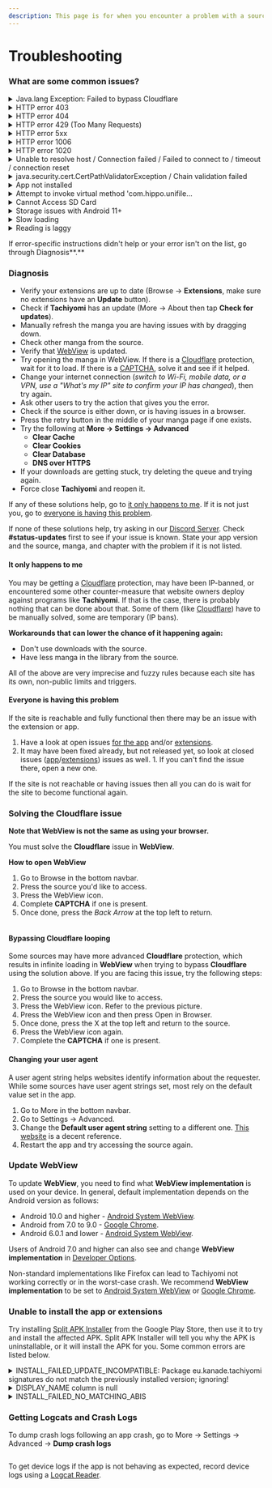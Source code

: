 ```yaml
---
description: This page is for when you encounter a problem with a source or the app.
---
```


# Troubleshooting

### What are some common issues?

<details>

<summary>Java.lang Exception: Failed to bypass Cloudflare</summary>

**Java.lang.Exception: Failed to bypass Cloudflare** means that the source you selected has Cloudflare protection on, refer to the Cloudflare guide to fix it. If the solutions provided do not fix the issue, the source has likely raised the Cloudflare protection level high enough that Tachiyomi is not able to access the site.

</details>

<details>

<summary>HTTP error 403</summary>

Possible reasons for **HTTP error 403**:

* The source you selected has Cloudflare protection on, refer to the Cloudflare guide to fix it.
* The source is down, removed the manga, or banned your IP. Open WebView to check if this is the case.

</details>

<details>

<summary>HTTP error 404</summary>

**HTTP error 404** probably means that the source is down or removed the manga. Open WevView to check if this is the case. Migrate to a different source for this manga if you'd like.

</details>

<details>

<summary>HTTP error 429 (Too Many Requests)</summary>

**HTTP error 429** or **Too Many Requests** means that the source banned your IP address (in most cases, it's temporary) because you could be downloading or reading too fast. We suggest [reporting](https://github.com/tachiyomiorg/tachiyomi-extensions/issues/new/choose) the issue so that a rate limit can be added to prevent IP bans in the future.

</details>

<details>

<summary>HTTP error 5xx</summary>

**HTTP error 5xx** like **500, 502,** and others are server-side errors, and the source you are trying to access has problems on their side. Open the source in WebView and check if the site is down.

</details>

<details>

<summary>HTTP error 1006</summary>

**HTTP error 1006** means that the source has banned your IP address (in most cases, it's temporary).

</details>

<details>

<summary>HTTP error 1020</summary>

**HTTP error 1020** means that you have violated a firewall rule the site owner has put up. This usually means that the site owner has raised the Cloudflare protection level or that the site owner is blocking IPs outside their country.&#x20;

</details>

<details>

<summary>Unable to resolve host / Connection failed / Failed to connect to / timeout / connection reset</summary>

Errors like **Unable to resolve host**, **Connection failed**, **Failed to connect to**, **timeout**, **connection reset** mean that something is preventing you from connecting to the source.

Possible reasons include:

* Your internet connection is not good enough to connect.
* The app does not have access to the internet.
* Your ISP has blocked the site.
* The site is down.

Try the following solutions to fix this issue:

* Enable → → → **DNS over HTTPS**.
* Use a different internet connection (switch to Wi-Fi, a different Wi-Fi network, mobile data or a VPN).
* Reboot your router.

</details>

<details>

<summary>java.security.cert.CertPathValidatorException / Chain validation failed</summary>

**java.security.cert.CertPathValidatorException** or **Chain validation failed** means there is a problem with validating source's sertificate.

* Check if the site's certificate has expired. Use an online service for checking SSL certificates. If the certificate has expired, wait while the site owner to renew it.
* Ensure that you have the right date and time set on your phone.
* Try → → → **Clear cache** and **Clear cookies**.
* Try using a different internet connection (switch to Wi-Fi, a different Wi-Fi network, mobile data or a VPN).
* Try restarting the device.

</details>

<details>

<summary>App not installed</summary>

Refer to this section.

</details>

<details>

<summary>Attempt to invoke virtual method 'com.hippo.unifile...</summary>

The **Attempt to invoke virtual method' com.hippo.unifile...** error can be caused by various reasons, but they all have to do with storage.

* Most commonly, it is caused by full storage. Check to see if your device or SD Card is full.
* Check if **Tachiyomi** has access to the SD card. You can enable it in Android settings for app permissions.
* If you're downloading and this error pops up, that means the app might not be able to access the folder you're trying to download to. This may be because the folder is corrupted or does not exist. Use a file manager to check that the folder(s) exist and every folder in the sequence is available and accessible.
* The drive you're writing to is corrupted. Check using a file manager to see if it is accessible.

</details>

<details>

<summary>Cannot Access SD Card</summary>

The **Cannot Access SD Card** error can sometimes be fixed by changing the location of your downloads to somewhere else and back to the SD card, then restarting the app.

Having a file or folder name that is too long can also cause this issue. Android's file manager does not support filenames longer than 255 characters. If you know the file or folder name that is the culprit, you can connect your SD card to your computer and shorten it. Otherwise, delete the Tachiyomi downloads folder off of the SD Card.

</details>

<details>

<summary>Storage issues with Android 11+</summary>

See [this](troubleshooting.md#undefined) section of the FAQ to learn how Scoped Storage affects Tachiyomi in Android 11+ and how to fix it.

</details>

<details>

<summary>Slow loading</summary>

If any sources are slow, it is likely due to the site being slow, your internet being slow, or a rate limit applied to the source to reduce the load or IP bans.

</details>

<details>

<summary>Reading is laggy</summary>

This is usually due to the images in the chapters being too long or large for the reader to handle. If you turn have **32-bit color** on, try turning it off under More → Settings → Reader. This helps sometimes to free up some RAM being used. To eliminate this issue, find a different source that cuts the chapter into more pieces or downscales the images.

</details>


If error-specific instructions didn't help or your error isn't on the list, go through Diagnosis**.**


### Diagnosis <a href="#diagnosis" id="diagnosis"></a>

* Verify your extensions are up to date (Browse  → **Extensions**, make sure no extensions have an **Update** button).
* Check if **Tachiyomi** has an update (More  → About then tap **Check for updates**).
* Manually refresh the manga you are having issues with by dragging down.
* Check other manga from the source.
* Verify that [WebView](https://tachiyomi.org/help/guides/troubleshooting/#update-webview) is updated.
* Try opening the manga in WebView. If there is a [Cloudflare](https://tachiyomi.org/help/guides/troubleshooting/#solving-cloudflare-issues) protection, wait for it to load. If there is a [CAPTCHA](https://tachiyomi.org/help/guides/troubleshooting/#solving-cloudflare-issues), solve it and see if it helped.
* Change your internet connection (_switch to Wi-Fi, mobile data, or a VPN, use a "What's my IP" site to confirm your IP has changed_), then try again.
* Ask other users to try the action that gives you the error.
* Check if the source is either down, or is having issues in a browser.
* Press the retry button in the middle of your manga page if one exists.
* Try the following at **More  → Settings  → Advanced**
  * **Clear Cache**
  * **Clear Cookies**
  * **Clear Database**
  * **DNS over HTTPS**
* If your downloads are getting stuck, try deleting the queue and trying again.
* Force close **Tachiyomi** and reopen it.

If any of these solutions help, go to [it only happens to me](troubleshooting.md#it-only-happens-to-me). If it is not just you, go to [everyone is having this problem](troubleshooting.md#everyone-is-having-this-problem).

If none of these solutions help, try asking in our [Discord Server](https://discord.gg/tachiyomi). Check **#status-updates** first to see if your issue is known. State your app version and the source, manga, and chapter with the problem if it is not listed.

#### It only happens to me <a href="#it-only-happens-to-me" id="it-only-happens-to-me"></a>

You may be getting a [Cloudflare](broken-reference) protection, may have been IP-banned, or encountered some other counter-measure that website owners deploy against programs like **Tachiyomi**. If that is the case, there is probably nothing that can be done about that. Some of them (like [Cloudflare](broken-reference)) have to be manually solved, some are temporary (IP bans).

**Workarounds that can lower the chance of it happening again:**

* Don't use downloads with the source.
* Have less manga in the library from the source.


All of the above are very imprecise and fuzzy rules because each site has its own, non-public limits and triggers.


#### Everyone is having this problem <a href="#everyone-is-having-this-problem" id="everyone-is-having-this-problem"></a>

If the site is reachable and fully functional then there may be an issue with the extension or app.&#x20;

1. Have a look at open issues [for the app](https://github.com/tachiyomiorg/tachiyomi/issues) and/or [extensions](https://github.com/tachiyomiorg/tachiyomi-extensions/issues).
2. It may have been fixed already, but not released yet, so look at closed issues ([app](https://github.com/tachiyomiorg/tachiyomi/issues?q=is%3Aissue+is%3Aclosed)/[extensions](https://github.com/tachiyomiorg/tachiyomi-extensions/issues?q=is%3Aissue+is%3Aclosed)) issues as well. 1. If you can't find the issue there, open a new one.&#x20;

If the site is not reachable or having issues then all you can do is wait for the site to become functional again.

### Solving the Cloudflare issue <a href="#solving-the-cloudflare-issue" id="solving-the-cloudflare-issue"></a>

**Note that WebView is not the same as using your browser.**

You must solve the **Cloudflare** issue in **WebView**.

**How to open WebView**

1. Go to Browse in the bottom navbar.
2. Press the source you'd like to access.
3. Press the WebView icon.
4. Complete **CAPTCHA** if one is present.
5. Once done, press the _Back Arrow_ at the top left to return.

<figure><img src="../img/guides_webview-open.jpg" alt=""></img><figcaption></figcaption></figure>

#### Bypassing Cloudflare looping

Some sources may have more advanced **Cloudflare** protection, which results in infinite loading in **WebView** when trying to bypass **Cloudflare** using the solution above. If you are facing this issue, try the following steps:

1. Go to Browse in the bottom navbar.
2. Press the source you would like to access.
3. Press the WebView icon. Refer to the previous picture.
4. Press the WebView icon and then press Open in Browser.
5. Once done, press the X at the top left and return to the source.
6. Press the WebView icon again.
7. Complete the **CAPTCHA** if one is present.

#### Changing your user agent

A user agent string helps websites identify information about the requester. While some sources have user agent strings set, most rely on the default value set in the app.

1. Go to More in the bottom navbar.
2. Go to Settings → Advanced.
3. Change the **Default user agent string** setting to a different one. [This website](https://www.whatismybrowser.com/guides/the-latest-user-agent/) is a decent reference.
4. Restart the app and try accessing the source again.

### Update WebView <a href="#update-webview" id="update-webview"></a>

To update **WebView**, you need to find what **WebView implementation** is used on your device. In general, default implementation depends on the Android version as follows:

* Android 10.0 and higher - [Android System WebView](https://play.google.com/store/apps/details?id=com.google.android.webview).
* Android from 7.0 to 9.0 - [Google Chrome](https://play.google.com/store/apps/details?id=com.android.chrome).
* Android 6.0.1 and lower - [Android System WebView](https://play.google.com/store/apps/details?id=com.google.android.webview).


Users of Android 7.0 and higher can also see and change **WebView implementation** in [Developer Options](https://developer.android.com/studio/debug/dev-options).



Non-standard implementations like Firefox can lead to Tachiyomi not working correctly or in the worst-case crash. We recommend **WebView implementation** to be set to [Android System WebView](https://play.google.com/store/apps/details?id=com.google.android.webview) or [Google Chrome](https://play.google.com/store/apps/details?id=com.android.chrome).


### Unable to install the app or extensions

Try installing [Split APK Installer](https://play.google.com/store/apps/details?id=com.aefyr.sai) from the Google Play Store, then use it to try and install the affected APK. Split APK Installer will tell you why the APK is uninstallable, or it will install the APK for you. Some common errors are listed below.

<details>

<summary>INSTALL_FAILED_UPDATE_INCOMPATIBLE: Package eu.kanade.tachiyomi signatures do not match the previously installed version; ignoring!</summary>

If Split APK Installer outputs the above error when attempting to install the APK, you are likely installing a official build over an existing **F-Droid** build. The **F-Droid** build has a different signature than the official build, so you must backup your data, uninstall the app, then restore the data in a fresh install.

</details>

<details>

<summary>DISPLAY_NAME column is null</summary>

If Split APK Installer outputs "DISPLAY\_NAME column is null", the APK you have downloaded is corrupted. Some users experience this error multiple times after redownloading the APK, so keep redownloading the APK until it installs correctly.

</details>

<details>

<summary>INSTALL_FAILED_NO_MATCHING_ABIS</summary>

If Split APK Installer outputs "INSTALL\_FAILED\_NO\_MATCHING\_ABIS", the APK you have downloaded is the wrong one for your CPU architecture. Download the correct one or download the universal APK if you are not aware of which CPU architecture your device uses.

</details>

### Getting Logcats and Crash Logs

To dump crash logs following an app crash, go to More → Settings → Advanced → **Dump crash logs**

<figure><img src="../img/guides_dump-crashlogs.png" alt=""></img><figcaption></figcaption></figure>

To get device logs if the app is not behaving as expected, record device logs using a [Logcat Reader](https://play.google.com/store/apps/details?id=com.dp.logcatapp).



